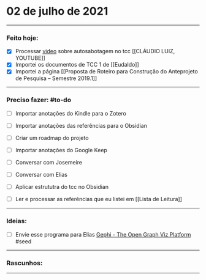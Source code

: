 # 02 de julho de 2021

----
### Feito hoje:
- [x] Processar [video](https://youtu.be/7kiP_Ruofu8) sobre autosabotagem no tcc [[CLÁUDIO LUIZ, YOUTUBE]]
- [x] Importei os documentos de TCC 1 de [[Eudaldo]]
- [x] Importei a página [[Proposta de Roteiro para Construção do Anteprojeto de Pesquisa – Semestre 2019.1]]
---

### Preciso fazer: #to-do
 - [ ] Importar anotações do Kindle para o Zotero
- [ ] Importar anotações das referências para o Obsidian
- [ ] Criar um roadmap do projeto
- [ ] Importar anotações do Google Keep
- [ ] Conversar com Josemeire
- [ ] Conversar com Elias
- [ ] Aplicar estrututra do tcc no Obsidian

- [ ] Ler e processar as referências que eu listei em [[Lista de Leitura]]

---

### Ideias:
- [ ] Envie esse programa para Elias [Gephi - The Open Graph Viz Platform](https://gephi.org/) #seed 

---

### Rascunhos:


---
